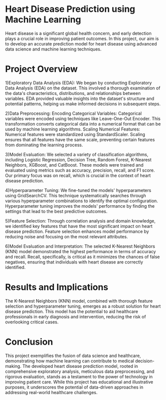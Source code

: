 # Heart Disease Prediction using Machine Learning

Heart disease is a significant global health concern, and early detection plays a crucial role in improving patient outcomes. In this project, our aim is to develop an accurate prediction model for heart disease using advanced data science and machine learning techniques.

# Project Overview
1)Exploratory Data Analysis (EDA):
We began by conducting Exploratory Data Analysis (EDA) on the dataset. This involved a thorough examination of the data's characteristics, distributions, and relationships between variables. EDA provided valuable insights into the dataset's structure and potential patterns, helping us make informed decisions in subsequent steps.

2)Data Preprocessing:
Encoding Categorical Variables: Categorical variables were encoded using techniques like Leave-One-Out Encoder. This transformation converts categorical data into a numerical format that can be used by machine learning algorithms.
Scaling Numerical Features: Numerical features were standardized using StandardScaler. Scaling ensures that all features have the same scale, preventing certain features from dominating the learning process.

3)Model Evaluation:
We selected a variety of classification algorithms, including Logistic Regression, Decision Tree, Random Forest, K-Nearest Neighbors, XGBoost, and CatBoost.
These models were trained and evaluated using metrics such as accuracy, precision, recall, and F1 score. Our primary focus was on recall, which is crucial in the context of heart disease prediction.

4)Hyperparameter Tuning:
We fine-tuned the models' hyperparameters using GridSearchCV. This technique systematically searches through various hyperparameter combinations to identify the optimal configuration.
Hyperparameter tuning improves the models' performance by finding the settings that lead to the best predictive outcomes.

5)Feature Selection:
Through correlation analysis and domain knowledge, we identified key features that have the most significant impact on heart disease prediction.
Feature selection enhances model performance by reducing noise and focusing on the most relevant attributes.

6)Model Evaluation and Interpretation:
The selected K-Nearest Neighbors (KNN) model demonstrated the highest performance in terms of accuracy and recall.
Recall, specifically, is critical as it minimizes the chances of false negatives, ensuring that individuals with heart disease are correctly identified.

# Results and Implications
The K-Nearest Neighbors (KNN) model, combined with thorough feature selection and hyperparameter tuning, emerges as a robust solution for heart disease prediction. This model has the potential to aid healthcare professionals in early diagnosis and intervention, reducing the risk of overlooking critical cases.

# Conclusion
This project exemplifies the fusion of data science and healthcare, demonstrating how machine learning can contribute to medical decision-making. The developed heart disease prediction model, rooted in comprehensive exploratory analysis, meticulous data preprocessing, and rigorous evaluation, stands as a testament to the power of technology in improving patient care. While this project has educational and illustrative purposes, it underscores the potential of data-driven approaches in addressing real-world healthcare challenges.
